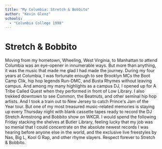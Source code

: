 ```yaml
---
title: "My Columbia: Stretch & Bobbito"
author: "Kevin Glenz"
schools:
  - "Columbia College 1998"
---
```


# Stretch & Bobbito

Moving from my hometown, Wheeling, West Virginia, to Manhattan to attend Columbia was an eye-opener in innumerable ways. But more than anything, it was the music that made me glad I had made the journey. During my four years at Columbia, I was fortunate enough to see Brooklyn MCs the Boot Camp Clik, hip hop legends Run-DMC, and Busta Rhymes without leaving campus. And among my many highlights as a campus DJ, I opened up for A Tribe Called Quest when they performed in front of Low Library. I also trekked downtown to see Common, the Beatnuts, and other seminal hip hop artists. And I took a train out to New Jersey to catch Prince's Jam of the Year tour. But one of my most treasured music-related memories is staying up every Thursday night with blank cassette tapes ready to record the DJ Stretch Armstrong and Bobbito show on WKCR. I would spend the following Friday stacking the shelves at Butler Library, feeling lucky that my job was so menial that I could concentrate on the absolute newest records I was hearing before anyone else in the world, and the exclusive live freestyles by Nas, Big L, Kool G Rap, and other rhyme slayers. Respect forever to Stretch & Bobbito.
